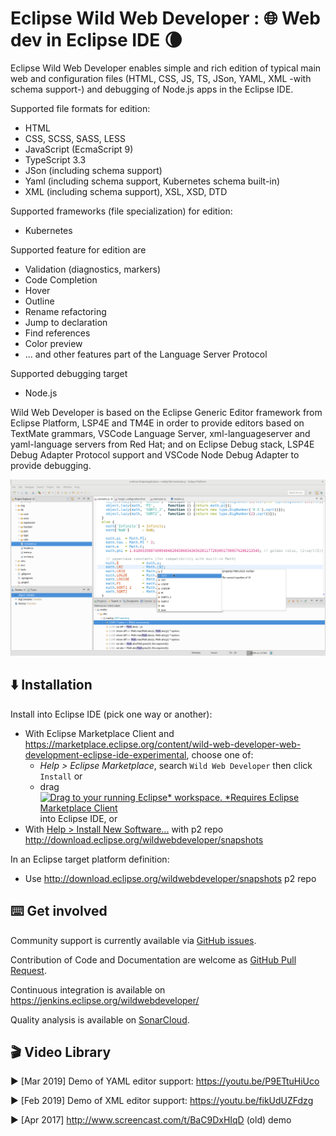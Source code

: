 # Eclipse Wild Web Developer : 🌐 Web dev in Eclipse IDE 🌘

Eclipse Wild Web Developer enables simple and rich edition of typical main web and configuration files (HTML, CSS, JS, TS, JSon, YAML, XML -with schema support-) and debugging of Node.js apps in the Eclipse IDE.

Supported file formats for edition:

* HTML
* CSS, SCSS, SASS, LESS
* JavaScript (EcmaScript 9)
* TypeScript 3.3
* JSon (including schema support)
* Yaml (including schema support, Kubernetes schema built-in)
* XML (including schema support), XSL, XSD, DTD

Supported frameworks (file specialization) for edition:

* Kubernetes

Supported feature for edition are

* Validation (diagnostics, markers)
* Code Completion
* Hover
* Outline
* Rename refactoring
* Jump to declaration
* Find references
* Color preview
* ... and other features part of the Language Server Protocol

Supported debugging target

* Node.js



Wild Web Developer is based on the Eclipse Generic Editor framework from Eclipse Platform, LSP4E and TM4E in order to provide editors based on TextMate grammars, VSCode Language Server, xml-languageserver and yaml-language servers from Red Hat; and on Eclipse Debug stack, LSP4E Debug Adapter Protocol support and VSCode Node Debug Adapter to provide debugging.

![screenshot](wildwebdeveloper-screenshot.png "Wild Web Developer screenshot")

## ⬇️ Installation

Install into Eclipse IDE (pick one way or another):
* With Eclipse Marketplace Client and https://marketplace.eclipse.org/content/wild-web-developer-web-development-eclipse-ide-experimental, choose one of:
  * *Help > Eclipse Marketplace*, search `Wild Web Developer` then click `Install` or
  * drag <a href="http://marketplace.eclipse.org/marketplace-client-intro?mpc_install=3394048" class="drag" title="Drag to your running Eclipse* workspace. *Requires Eclipse Marketplace Client"><img class="img-responsive" src="https://marketplace.eclipse.org/sites/all/themes/solstice/public/images/marketplace/btn-install.png" alt="Drag to your running Eclipse* workspace. *Requires Eclipse Marketplace Client" /></a> into Eclipse IDE, or
* With [Help > Install New Software...](http://help.eclipse.org/neon/index.jsp?topic=%2Forg.eclipse.platform.doc.user%2Ftasks%2Ftasks-124.htm) with p2 repo http://download.eclipse.org/wildwebdeveloper/snapshots

In an Eclipse target platform definition:
* Use http://download.eclipse.org/wildwebdeveloper/snapshots p2 repo

## ⌨️ Get involved

Community support is currently available via [GitHub issues](https://github.com/eclipse/wildwebdeveloper/issues).

Contribution of Code and Documentation are welcome as [GitHub Pull Request](https://github.com/eclipse/wildwebdeveloper/pulls).

Continuous integration is available on https://jenkins.eclipse.org/wildwebdeveloper/

Quality analysis is available on [SonarCloud](https://sonarcloud.io/dashboard?id=eclipse-wildwebdeveloper).

## 🎬 Video Library
▶️ [Mar 2019] Demo of YAML editor support: https://youtu.be/P9ETtuHiUco

▶️ [Feb 2019] Demo of XML editor support: https://youtu.be/fikUdUZFdzg

▶️ [Apr 2017] http://www.screencast.com/t/BaC9DxHIqD (old) demo
